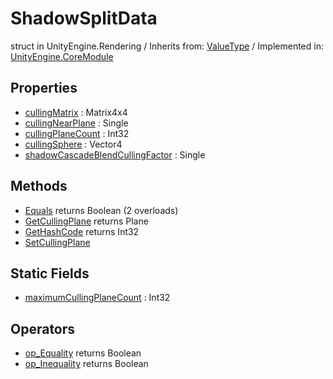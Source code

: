 # ShadowSplitData
struct in UnityEngine.Rendering
 / Inherits from: <a href="https://docs.unity3d.com/6000.0/Documentation/ScriptReference/ValueType.html">ValueType</a> / Implemented in: <a href="https://docs.unity3d.com/6000.0/Documentation/ScriptReference/UnityEngine.CoreModule.html">UnityEngine.CoreModule</a>

## Properties
- <a href="https://docs.unity3d.com/6000.0/Documentation/ScriptReference/ShadowSplitData-cullingMatrix.html">cullingMatrix</a> : Matrix4x4
- <a href="https://docs.unity3d.com/6000.0/Documentation/ScriptReference/ShadowSplitData-cullingNearPlane.html">cullingNearPlane</a> : Single
- <a href="https://docs.unity3d.com/6000.0/Documentation/ScriptReference/ShadowSplitData-cullingPlaneCount.html">cullingPlaneCount</a> : Int32
- <a href="https://docs.unity3d.com/6000.0/Documentation/ScriptReference/ShadowSplitData-cullingSphere.html">cullingSphere</a> : Vector4
- <a href="https://docs.unity3d.com/6000.0/Documentation/ScriptReference/ShadowSplitData-shadowCascadeBlendCullingFactor.html">shadowCascadeBlendCullingFactor</a> : Single

## Methods
- <a href="https://docs.unity3d.com/6000.0/Documentation/ScriptReference/ShadowSplitData.Equals.html">Equals</a> returns Boolean (2 overloads)
- <a href="https://docs.unity3d.com/6000.0/Documentation/ScriptReference/ShadowSplitData.GetCullingPlane.html">GetCullingPlane</a> returns Plane
- <a href="https://docs.unity3d.com/6000.0/Documentation/ScriptReference/ShadowSplitData.GetHashCode.html">GetHashCode</a> returns Int32
- <a href="https://docs.unity3d.com/6000.0/Documentation/ScriptReference/ShadowSplitData.SetCullingPlane.html">SetCullingPlane</a>

## Static Fields
- <a href="https://docs.unity3d.com/6000.0/Documentation/ScriptReference/ShadowSplitData-maximumCullingPlaneCount.html">maximumCullingPlaneCount</a> : Int32

## Operators
- <a href="https://docs.unity3d.com/6000.0/Documentation/ScriptReference/ShadowSplitData.op_Equality.html">op_Equality</a> returns Boolean
- <a href="https://docs.unity3d.com/6000.0/Documentation/ScriptReference/ShadowSplitData.op_Inequality.html">op_Inequality</a> returns Boolean
